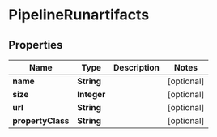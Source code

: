 

# PipelineRunartifacts


## Properties

| Name | Type | Description | Notes |
|------------ | ------------- | ------------- | -------------|
|**name** | **String** |  |  [optional] |
|**size** | **Integer** |  |  [optional] |
|**url** | **String** |  |  [optional] |
|**propertyClass** | **String** |  |  [optional] |



